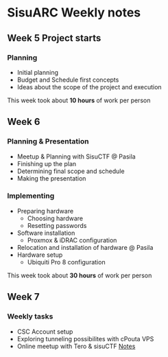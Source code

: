 # SisuARC Weekly notes

## Week 5 Project starts

### Planning 
- Initial planning
- Budget and Schedule first concepts
- Ideas about the scope of the project and execution

This week took about **10 hours** of work per person

## Week 6 

### Planning & Presentation
- Meetup & Planning with SisuCTF @ Pasila
- Finishing up the plan
- Determining final scope and schedule
- Making the presentation

### Implementing
- Preparing hardware
  - Choosing hardware
  - Resetting passwords
- Software installation
  - Proxmox & iDRAC configuration
- Relocation and installation of hardware @ Pasila
- Hardware setup
  - Ubiquiti Pro 8 configuration

This week took about **30 hours** of work per person

## Week 7

### Weekly tasks

- CSC Account setup
- Exploring tunneling possibilites with cPouta VPS
- Online meetup with Tero & sisuCTF [Notes](13_2_tero_meet_notes.md)